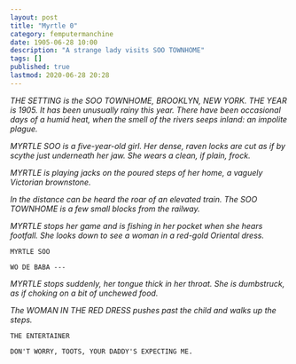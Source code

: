 ```yaml
---
layout: post 
title: "Myrtle 0" 
category: femputermanchine 
date: 1905-06-28 10:00 
description: "A strange lady visits SOO TOWNHOME" 
tags: [] 
published: true 
lastmod: 2020-06-28 20:28 
---
```


<i>THE SETTING is the SOO TOWNHOME, BROOKLYN, NEW YORK. THE YEAR is 1905. It has been unusually rainy this year. There have been occasional days of a humid heat, when the smell of the rivers seeps inland: an impolite plague.</i>

<i>MYRTLE SOO is a five-year-old girl. Her dense, raven locks are cut as if by scythe just underneath her jaw. She wears a clean, if plain, frock.</i>

<i>MYRTLE is playing jacks on the poured steps of her home, a vaguely Victorian brownstone.</i>

<i>In the distance can be heard the roar of an elevated train. The SOO TOWNHOME is a few small blocks from the railway.</i>

<i>MYRTLE stops her game and is fishing in her pocket when she hears footfall. She looks down to see a woman in a red-gold Oriental dress.</i>

```
MYRTLE SOO 

WO DE BABA ---
```

<i>MYRTLE stops suddenly, her tongue thick in her throat. She is dumbstruck, as if choking on a bit of unchewed food.</i>

<i>The WOMAN IN THE RED DRESS pushes past the child and walks up the steps.</i>

```
THE ENTERTAINER

DON'T WORRY, TOOTS, YOUR DADDY'S EXPECTING ME.
```
